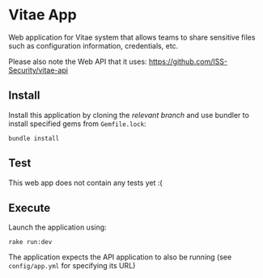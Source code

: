 # Vitae App

Web application for Vitae system that allows teams to share sensitive files such as configuration information, credentials, etc.

Please also note the Web API that it uses: https://github.com/ISS-Security/vitae-api

## Install

Install this application by cloning the *relevant branch* and use bundler to install specified gems from `Gemfile.lock`:

```shell
bundle install
```

## Test

This web app does not contain any tests yet :(

## Execute

Launch the application using:

```shell
rake run:dev
```

The application expects the API application to also be running (see `config/app.yml` for specifying its URL)
